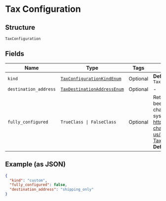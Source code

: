 
# Tax Configuration

## Structure

`TaxConfiguration`

## Fields

| Name | Type | Tags | Description |
|  --- | --- | --- | --- |
| `kind` | [`TaxConfigurationKindEnum`](../../doc/models/tax-configuration-kind-enum.md) | Optional | **Default**: `TaxConfigurationKindEnum::CUSTOM` |
| `destination_address` | [`TaxDestinationAddressEnum`](../../doc/models/tax-destination-address-enum.md) | Optional | - |
| `fully_configured` | `TrueClass \| FalseClass` | Optional | Returns `true` when Chargify has been properly configured to charge tax using the specified tax system. More details about taxes: https://maxio-chargify.zendesk.com/hc/en-us/articles/5405488905869-Taxes-Introduction<br>**Default**: `false` |

## Example (as JSON)

```json
{
  "kind": "custom",
  "fully_configured": false,
  "destination_address": "shipping_only"
}
```

